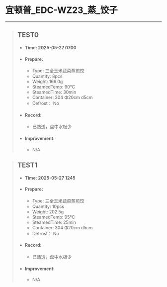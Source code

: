 # 宜顿普_EDC-WZ23_蒸_饺子
---
> ## TEST0
> - #### Time: 2025-05-27 0700
> - #### Prepare:
>   - Type: 三全玉米蔬菜蒸煎饺
>   - Quantity: 8pcs
>   - Weight: 166.0g
>   - SteamedTemp: 90°C
>   - SteamedTime: 30min
>   - Container: 304 Φ20cm d5cm
>   - Defrost： No
> - #### Record:
>   - 已熟透，盘中水极少
> - #### Improvement:
>   - N/A

> ## TEST1
> - #### Time: 2025-05-27 1245
> - #### Prepare:
>   - Type: 三全玉米蔬菜蒸煎饺
>   - Quantity: 10pcs
>   - Weight: 202.5g
>   - SteamedTemp: 95°C
>   - SteamedTime: 25min
>   - Container: 304 Φ20cm d5cm
>   - Defrost： No
> - #### Record:
>   - 已熟透，盘中水极少
> - #### Improvement:
>   - N/A